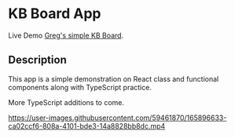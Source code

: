 # KB Board App

Live Demo [Greg's simple KB Board](https://gs-kb-board.netlify.app/).

## Description

This app is a simple demonstration on React class and functional components along with TypeScript practice.

More TypeScript additions to come.

https://user-images.githubusercontent.com/59461870/165896633-ca02ccf6-808a-4101-bde3-14a8828bb8dc.mp4

